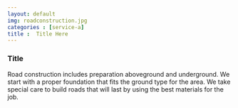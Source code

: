 ```yaml
---
layout: default
img: roadconstruction.jpg
categories : [service-a]
title :  Title Here
---
```


### Title

Road construction includes preparation aboveground and underground. We start with a proper foundation that fits the ground type for the area. We take special care to build roads that will last by using the best materials for the job. 
